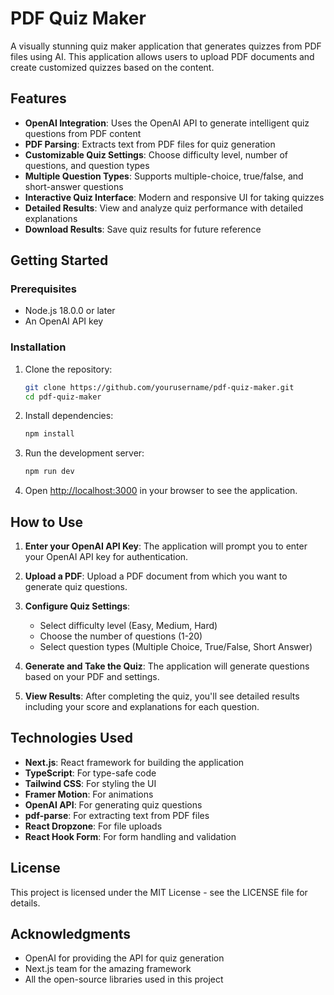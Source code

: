 # PDF Quiz Maker

A visually stunning quiz maker application that generates quizzes from PDF files using AI. This application allows users to upload PDF documents and create customized quizzes based on the content.

## Features

- **OpenAI Integration**: Uses the OpenAI API to generate intelligent quiz questions from PDF content
- **PDF Parsing**: Extracts text from PDF files for quiz generation
- **Customizable Quiz Settings**: Choose difficulty level, number of questions, and question types
- **Multiple Question Types**: Supports multiple-choice, true/false, and short-answer questions
- **Interactive Quiz Interface**: Modern and responsive UI for taking quizzes
- **Detailed Results**: View and analyze quiz performance with detailed explanations
- **Download Results**: Save quiz results for future reference

## Getting Started

### Prerequisites

- Node.js 18.0.0 or later
- An OpenAI API key

### Installation

1. Clone the repository:
   ```bash
   git clone https://github.com/yourusername/pdf-quiz-maker.git
   cd pdf-quiz-maker
   ```

2. Install dependencies:
   ```bash
   npm install
   ```

3. Run the development server:
   ```bash
   npm run dev
   ```

4. Open [http://localhost:3000](http://localhost:3000) in your browser to see the application.

## How to Use

1. **Enter your OpenAI API Key**: The application will prompt you to enter your OpenAI API key for authentication.

2. **Upload a PDF**: Upload a PDF document from which you want to generate quiz questions.

3. **Configure Quiz Settings**:
   - Select difficulty level (Easy, Medium, Hard)
   - Choose the number of questions (1-20)
   - Select question types (Multiple Choice, True/False, Short Answer)

4. **Generate and Take the Quiz**: The application will generate questions based on your PDF and settings.

5. **View Results**: After completing the quiz, you'll see detailed results including your score and explanations for each question.

## Technologies Used

- **Next.js**: React framework for building the application
- **TypeScript**: For type-safe code
- **Tailwind CSS**: For styling the UI
- **Framer Motion**: For animations
- **OpenAI API**: For generating quiz questions
- **pdf-parse**: For extracting text from PDF files
- **React Dropzone**: For file uploads
- **React Hook Form**: For form handling and validation

## License

This project is licensed under the MIT License - see the LICENSE file for details.

## Acknowledgments

- OpenAI for providing the API for quiz generation
- Next.js team for the amazing framework
- All the open-source libraries used in this project
